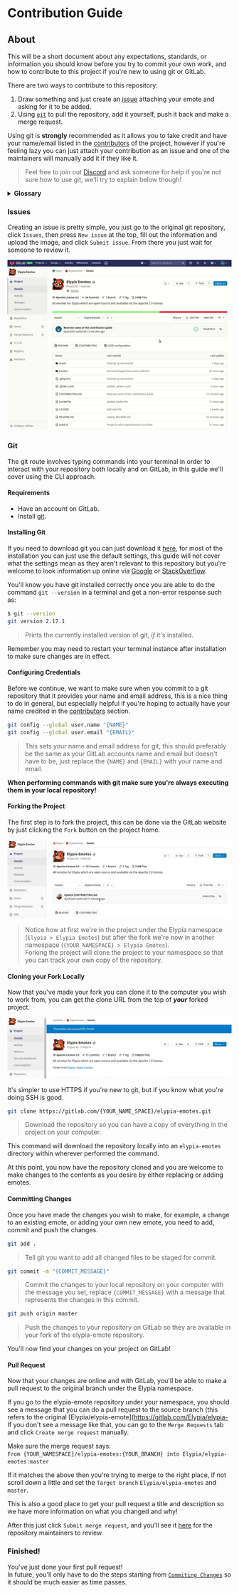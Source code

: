 # Contribution Guide
## About
This will be a short document about any expectations, standards, or information you should know before you try to commit your own work, and how to contribute to this project if you're new to using git or GitLab.

There are two ways to contribute to this repository:  
1. Draw something and just create an [issue][issues] attaching your emote and asking for it to be added.
2. Using [`git`][git-scm] to pull the repository, add it yourself, push it back and make a merge request.

Using git is **strongly** recommended as it allows you to take credit and have your name/email listed in the [contributors][contributors] of the project, however if you're feeling lazy you can just attach your contribution as an issue and one of the maintainers will manually add it if they like it. 
> Feel free to join out [Discord][discord] and ask someone for help if you're not sure how to use git, we'll try to explain below though!

<details>
    <summary><strong>Glossary</strong></summary>

Some of the terms used in this guide may not be friendly or obvious to people haven't used git before so here is a short key.

| Word | Definition | Synonyms |
|------|------------|----------|
| git  | Git is a version control system optimised for managing changes in files. | |
| clone | Downloading a copy of a project to either your own namespace or filesystem. | |
| fork | Cloning a project to your own namespace in order to make changes. | |
| branch | A single version of the repository. | version |
| master | The main version of the project, this is usually the most stable and up-to-date branch, others are _usually_ intended for development such as fixing an issue or adding a feature. | |
| merge | Pulling changes made from one branch into another branch. | |
| pull request | Requesting changes from your fork to be merged to a branch you don't have permission to merge to directly. | merge request |
| terminal | A console where you can execute commands, this refers to whatever your computer has, for example, Command Prompt (cmd), PowerShell or Terminal). | |

</details>

### Issues
Creating an issue is pretty simple, you just go to the original git repository, click `Issues`, then press `New issue` at the top, fill out the information and upload the image, and click `Submit issue`. From there you just wait for someone to review it.

![Creating an Issue](assets/issue.gif)

### Git
The git route involves typing commands into your terminal in order to interact with your repository both locally and on GitLab, in this guide we'll cover using the CLI approach.

#### Requirements
* Have an account on GitLab.
* Install [git][git-scm].

#### Installing Git
If you need to download git you can just download it [here][git-scm], for most of the installation you can just use the default settings, this guide will not cover what the settings mean as they aren't relevant to this repository but you're welcome to look information up online via [Google][google] or [StackOverflow][stackoverflow].

You'll know you have git installed correctly once you are able to do the command `git --version` in a terminal and get a non-error response such as:
```sh
$ git --version 
git version 2.17.1
```
> Prints the currently installed version of git, _if_ it's installed.

Remember you may need to restart your terminal instance after installation to make sure changes are in effect.

#### Configuring Credentials
Before we continue, we want to make sure when you commit to a git repository that it provides your name and email address, this is a nice thing to do in general, but especially helpful if you're hoping to actually have your name credited in the [contributors][contributors] section.

```sh
git config --global user.name "{NAME}"
git config --global user.email "{EMAIL}"
```
> This sets your name and email address for git, this should preferably be the same as your GitLab accounts name and email but doesn't have to be, just replace the `{NAME}` and `{EMAIL}` with your name and email.  

**When performing commands with git make sure you're always executing them in your local repository!**

#### Forking the Project
The first step is to fork the project, this can be done via the GitLab website by just clicking the `Fork` button on the project home.

![Forking the Project](assets/fork_project.gif)
> Notice how at first we're in the project under the Elypia namespace (`Elypia > Elypia Emotes`) but after the fork we're now in another namespace (`{YOUR_NAMESPACE} > Elypia Emotes`).  
Forking the project will clone the project to your namespace so that you can track your own copy of the repository.

#### Cloning your Fork Locally
Now that you've made your fork you can clone it to the computer you wish to work from, you can get the clone URL from the top of **_your_** forked project.

![Cloning the Project](assets/clone_project.gif)

It's simpler to use HTTPS if you're new to git, but if you know what you're doing SSH is good.

```sh
git clone https://gitlab.com/{YOUR_NAME_SPACE}/elypia-emotes.git
```
> Download the repository so you can have a copy of everything in the project on your computer.

This command will download the repository locally into an `elypia-emotes` directory within wherever performed the command.

At this point, you now have the repository cloned and you are welcome to make changes to the contents as you desire by either replacing or adding emotes.

#### Committing Changes
Once you have made the changes you wish to make, for example, a change to an existing emote, or adding your own new emote, you need to add, commit and push the changes.

```sh
git add .
```
> Tell git you want to add all changed files to be staged for commit.  

```sh
git commit -m "{COMMIT_MESSAGE}"
```
> Commit the changes to your local repository on your computer with the message you set, replace `{COMMIT_MESSAGE}` with a message that represents the changes in this commit.

```sh
git push origin master
```
> Push the changes to your repository on GitLab so they are available in your fork of the elypia-emote repository.

You'll now find your changes on your project on GitLab!

#### Pull Request
Now that your changes are online and with GitLab, you'll be able to make a pull request to the original branch under the Elypia namespace.

If you go to the elypia-emote repository under your namespace, you should see a message that you can do a pull request to the source branch (this refers to the original [Elypia/elypia-emote](https://gitlab.com/Elypia/elypia-
If you don't see a message like that, you can go to the `Merge Requests` tab and click `Create merge request` manually.

Make sure the merge request says:  
`From {YOUR_NAMESPACE}/elypia-emotes:{YOUR_BRANCH} into Elypia/elypia-emotes:master`

If it matches the above then you're trying to merge to the right place, if not scroll down a little and set the `Target branch` `Elypia/elypia-emotes` and `master`.

This is also a good place to get your pull request a title and description so we have more information on what you changed and why!

After this just click `Submit merge request`, and you'll see it [here](https://gitlab.com/Elypia/elypia-emotes/) for the repository maintainers to review.

### Finished!
You've just done your first pull request!  
In future, you'll only have to do the steps starting from [`Commiting Changes`](#commiting-changes) so it should be much easier as time passes.

[contributors]: https://gitlab.com/Elypia/elypia-emotes/graphs/master "Contributors Graph"
[quick-start]: https://docs.gitlab.com/ee/gitlab-basics/start-using-git.html "Git Started"
[discord]: https://discord.gg/hprGMaM "Elypia on Discord"
[git-scm]: https://git-scm.com/ "Download Git"
[issues]: https://gitlab.com/Elypia/elypia-emotes/issues "Elypia Emotes Issue Board"
[google]: https://google.com/ "Google"
[stackoverflow]: https://stackoverflow.com/ "StackOverflow"
